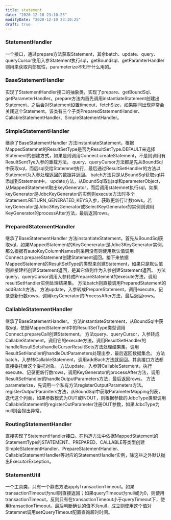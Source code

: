```yaml
---
title: statement
date: "2020-12-10 23:10:25"
modifyDate: "2020-12-10 23:10:25"
draft: true
---
```

### StatementHandler
一个接口，通过prepare方法获取Statement，其余batch、update、query、queryCursor使用入参Statement执行sql，getBoundsql、getParamterHandler则用来获取内部属性，parameterize不知干什么用的。
### BaseStatementHandler
实现了StatementHandler接口的抽象类，实现了prepare、getBoundSql、getParameterHandler。prepare方法内首先调用instantiateStatement创建出Statement，之后会对Statement设置timeout、fetchSize，如果期间出现异常会关闭这个Statement。该类有三个子类PreparedStatementHandler、CallableStatementHandler、SimpleStatementHandler。

### SimpleStatementHandler
继承了BaseStatementHandler
方法instantiateStatement，根据MappedSatemnet的ResultSetType是否为ResultSetType.DEFAULT来选择Statement的创建方式，如果是则调用Connect.createStatement，不是则调用有ResultSentTye入参的重载方法。
query、queryCursor方法都是先从BoundSql中获取sql，而后sql交给Statemnet执行，最后通过ResultSetHandler的方法以Statement为入参处理返回的数据并返回。
batch方法只是从BoundSql获取sql并添加到Statement中。
update方法，从BoundSql取出sql和parameterObject，从MappedStatement取出keyGenerator，而后调用statemnet执行sql，如果keyGenerator是JdbcKeyGenerator的实例则execute方法时多个Statement.RETURN_GENERATED_KEYS入参，获取更新行计数rows，若keyGenerator是Jdbc3KeyGenerator或SelectKeyGenerator的实例则调用KeyGenerator的processAfter方法，最后返回rows。

### PreparedStatementHandler
继承了BaseStatementHandler
方法instantiateStatement，首先从BoundSql获取sql，如果MappedStatement的KeyGenererator是Jdbc3KeyGenerator实例，那么根据有autoKeyColumnNames则采用没有则使用默认值调用Connect.prepareStatement创建Statement返回。接下来依据MappedStatement的ResultSetType的类型来创建Statement，如果只是默认值则直接建档创建Statement返回，是其它值则作为入参创建Statement返回。
方法query、queryCursor调用入参转成PrepareStatement的execute方法，调用resultSetHandler实例处理结果集。
方法batch则直接调用PreparedStatement的addBatch方法。
方法update，入参转成PrepareStatement，调用execute，记录更新行数rows，调用keyGenerator的ProcessAfter方法，最后返回rows。

### CallableStatementHandler 
继承了BaseStatementHandler。
方法instantiateStatement，从BoundSql中获取sql，依据MappedStatement中的ResultSetType类型调用Connect.prepareCall创建Statement。
方法query、queryCursor，入参转成CallableStatement，调用它的execute方法，调用ResultSetHandler的handleResultSets/handleCursorResultSets方法处理结果集，调用ResultSetHandler的handleOutParameters处理出参，最后返回数据集合。
方法batch，入参转CallableStatement，调用addBach方法就返回。其余接口方法都直接委托给这个委托对象。
方法update，入参转CallableSatement，执行execute、记录更新行数rows，调用KeyGenerator的processAfter方法，调用ResultSetHandler的handleOutputParameters方法，最后返回rows。
方法parameterize，先调用一个私有方法registerOutputParameters方法。registerOutputParamters方法，从BoundSql中获取ParameterMapping列表，迭代这个列表，如果参数模式为OUT或INOUT，则根据参数的JdbcType类型调用CallableStatement的registerOutParameter注册OUT参数，如果JdbcType为null则会抛出异常。

### RoutingStatementHandler
直接实现了StatementHandler接口。在构造方法中依据MappedStatement的StatementType的STATEMENT、PREPARED、CALLABLE等类型创建SImpleStatementHandler、PrepareStatementHandler、CallableStatementHandler等对应的StatementHandler实例，除这些之外默认抛出ExecutorException。

### StatementUtil
一个工具类，只有一个静态方法applyTransactionTimeout。如果transactionTimeout为null则直接返回；如果queryTimeout为null或为0，则使用transactionTimeout，反则只有在transactionTimeout小于queryTimeout下，使用transactionTimeout。最后判断确认的值不为null，成立则使用这个值对Statemnet调用setQueryTimeout配置查询超时时间。

